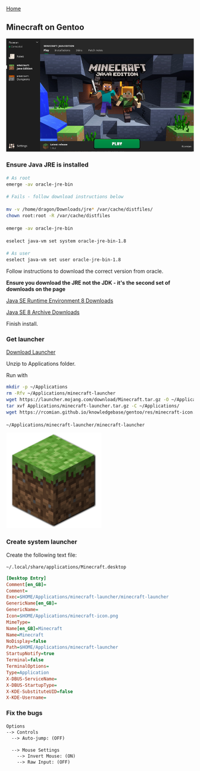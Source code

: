[Home](/index.md)

## Minecraft on Gentoo

![Minecraft Splash](res/minecraft-splash.png)


### Ensure Java JRE is installed

```bash
# As root
emerge -av oracle-jre-bin

# Fails - follow download instructions below

mv -v /home/dragon/Downloads/jre* /var/cache/distfiles/
chown root:root -R /var/cache/distfiles

emerge -av oracle-jre-bin

eselect java-vm set system oracle-jre-bin-1.8

# As user
eselect java-vm set user oracle-jre-bin-1.8
```

Follow instructions to download the correct version from oracle.

__Ensure you download the JRE not the JDK - it's the second set of downloads on the page__

[Java SE Runtime Environment 8 Downloads](https://www.oracle.com/java/technologies/javase-jre8-downloads.html)

[Java SE 8 Archive Downloads](https://www.oracle.com/java/technologies/javase/javase8-archive-downloads.html)

Finish install.

### Get launcher

[Download Launcher](https://launcher.mojang.com/download/Minecraft.tar.gz)

Unzip to Applications folder.

Run with

```bash
mkdir -p ~/Applications
rm -Rfv ~/Applications/minecraft-launcher
wget https://launcher.mojang.com/download/Minecraft.tar.gz -O ~/Applications/minecraft-launcher.tar.gz
tar xvf Applications/minecraft-launcher.tar.gz -C ~/Applications/
wget https://rcomian.github.io/knowledgebase/gentoo/res/minecraft-icon.png -O ~/Applications/minecraft-icon.png

~/Applications/minecraft-launcher/minecraft-launcher
```

![Minecraft icon](res/minecraft-icon.png)

### Create system launcher

Create the following text file:

`~/.local/share/applications/Minecraft.desktop`

```ini
[Desktop Entry]
Comment[en_GB]=
Comment=
Exec=$HOME/Applications/minecraft-launcher/minecraft-launcher
GenericName[en_GB]=
GenericName=
Icon=$HOME/Applications/minecraft-icon.png
MimeType=
Name[en_GB]=Minecraft
Name=Minecraft
NoDisplay=false
Path=$HOME/Applications/minecraft-launcher
StartupNotify=true
Terminal=false
TerminalOptions=
Type=Application
X-DBUS-ServiceName=
X-DBUS-StartupType=
X-KDE-SubstituteUID=false
X-KDE-Username=
```

### Fix the bugs

```
Options
--> Controls
  --> Auto-jump: (OFF)

  --> Mouse Settings
    --> Invert Mouse: (ON)
    --> Raw Input: (OFF)
```
